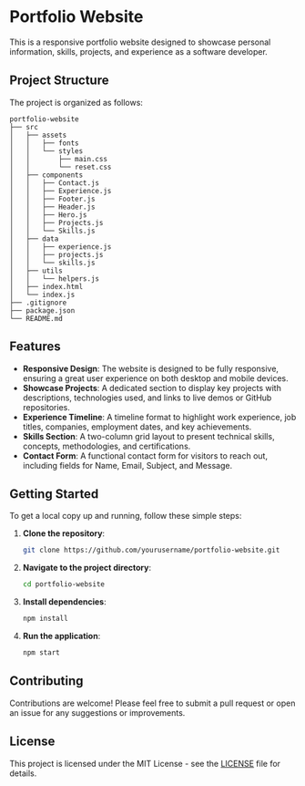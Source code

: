 # Portfolio Website

This is a responsive portfolio website designed to showcase personal information, skills, projects, and experience as a software developer.

## Project Structure

The project is organized as follows:

```
portfolio-website
├── src
│   ├── assets
│   │   ├── fonts
│   │   └── styles
│   │       ├── main.css
│   │       └── reset.css
│   ├── components
│   │   ├── Contact.js
│   │   ├── Experience.js
│   │   ├── Footer.js
│   │   ├── Header.js
│   │   ├── Hero.js
│   │   ├── Projects.js
│   │   └── Skills.js
│   ├── data
│   │   ├── experience.js
│   │   ├── projects.js
│   │   └── skills.js
│   ├── utils
│   │   └── helpers.js
│   ├── index.html
│   └── index.js
├── .gitignore
├── package.json
└── README.md
```

## Features

- **Responsive Design**: The website is designed to be fully responsive, ensuring a great user experience on both desktop and mobile devices.
- **Showcase Projects**: A dedicated section to display key projects with descriptions, technologies used, and links to live demos or GitHub repositories.
- **Experience Timeline**: A timeline format to highlight work experience, job titles, companies, employment dates, and key achievements.
- **Skills Section**: A two-column grid layout to present technical skills, concepts, methodologies, and certifications.
- **Contact Form**: A functional contact form for visitors to reach out, including fields for Name, Email, Subject, and Message.

## Getting Started

To get a local copy up and running, follow these simple steps:

1. **Clone the repository**:
   ```bash
   git clone https://github.com/yourusername/portfolio-website.git
   ```

2. **Navigate to the project directory**:
   ```bash
   cd portfolio-website
   ```

3. **Install dependencies**:
   ```bash
   npm install
   ```

4. **Run the application**:
   ```bash
   npm start
   ```

## Contributing

Contributions are welcome! Please feel free to submit a pull request or open an issue for any suggestions or improvements.

## License

This project is licensed under the MIT License - see the [LICENSE](LICENSE) file for details.